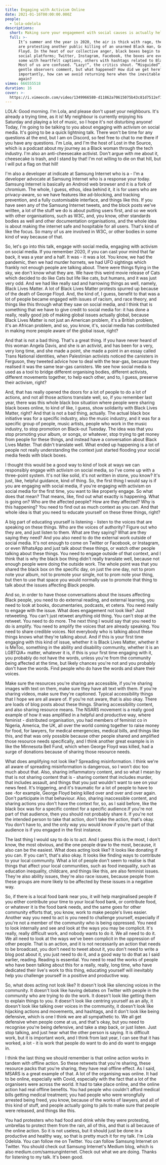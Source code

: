 ```yaml
---
title: Engaging with Activism Online
date: 2021-01-16T00:00:00.000Z
people:
  - lola-odelola
descriptions:
  short: Making sure your engagement with social causes is actually helping.
  full: >-
      It’s summer and the year is 2020, the air is thick with rage, the people
      are protesting another public killing of an unarmed Black man, George
      Floyd. In the heat of our collective anger, black boxes begin to flood the
      social platforms; Twitter, Instagram, Facebook, the boxes are everywhere,
      some with heartfelt captions, others with hashtags related to Black lives.
      Most of us are confused. “Lazy!“, the critics shout. “Misguided”, the more
      gentle observers comment, but what happened? How did we get here? And more
      importantly, how can we avoid returning here when the inevitable happens
      again?
vimeo: 666555518
duration: 16
cover: >-
  https://i.vimeocdn.com/video/1349966580-d11862a70615075b43c81d7512ef18bfd9465e83d9c643891403e1c8514aa0a2-d
---
```


LOLA: Good morning. I'm Lola, and please don't upset your neighbours. It's already a trying time, as it is! My neighbour is currently enjoying his Saturday and playing a lot of music, so I hope it's not disturbing anyone! Today, I'm going to be talking to you about engaging with activism on social media. It's going to be a quick lightning talk. There won't be time for any questions at the end, but I am on Discord, so feel free to chat to me there if you have any questions. I'm Lola, and I'm the host of Lost in the Source, which is a podcast about my journey as a Black woman through the tech industry. I'm also an anti-cheesecake activist. Don't argue with me about it, cheesecake is trash, and I stand by that! I'm not willing to die on that hill, but I will put a flag on that hill!

I'm also a developer at indicate at Samsung Internet who is a - I'm a developer advocate at Samsung Internet who is a response your today. Samsung Internet is basically an Android web browser and it is a fork of chromium. The whole, I guess, ethos, idea behind it, it is for users who are privacy-aware, so we have features like ad-blocking, and tracking prevention, and a fully customisable interface, and things like this. If you have seen any of the Samsung Internet tweets, and the block posts we've written, a lot of the stuff we do is about putting users first, and so we work with other organisations, such as W3C, and, you know, other standards bodies as well and other documentation organisations, and the whole idea is about making the internet safe and hospitable for all users.
That's kind of like the focus. So many of us are involved in W3C, or other bodies in some kind of way because of that.

So, let's go into this talk, engage with social media, engaging with activism on social media. If you remember 2020, if you can cast your mind that far back, it was a year and a half. It was - it was a lot. You know, we had the pandemic, then we had murder hornets, we had UFO sightings which frankly not enough people are talking about. There were things flying in the sky, we don't know what they are. We have this weird movie release of Cats which decided to do like Cats but life like cats, but humans, and it was just very odd. And we had like really sad and harrowing things as well, namely, Black Lives Matter. A lot of Black Lives Matter protests spurred up because of the death of George Floyd. And, the kind of, I guess, benefit to that was a lot of people became engaged with issues of racism, and race theory, and things like this through what they saw on social media, and I think that is something that we have to give credit to social media for: it has done a really, really good job of making global issues actually global, because Black Lives Matter is not just an American problem, it's a British problem, it's an African problem, and so, you know, it's, social media has contributed in making more people aware of the global issue, right?

And that is not a bad thing. That's a great thing. If you have never heard of this woman Angela Davis, and she is an activist, and has been for a very, very long time, and she made a point, she made a point in an essay called Trans National identities, when Palestinian activists noticed the canisters in Ferguson, they tweeted advice how to deal with the tear-gas, because they realised it was the same tear-gas canisters. We see how social media is used as a tool to bridge different organising bodies, different activists, different movements together, to help each other, and to, I guess, preserve their activism, right?

And, that has really opened the doors for a lot of people to do a lot of actions, and not all those actions translate well, so, if you remember last year, there was this whole black box situation where people were sharing black boxes online, to kind of like, I guess, show solidarity with Black Lives Matter, right? And that is not a bad thing, actually. The actual black box initiative was for a specific industry, also the music industry, and it was for a specific group of people, music artists, people who work in the music industry, to stop promotion on Black-out Tuesday. The idea was that you stop promoting your album, or songs, or whatever, stop trying to get money from people for these things, and instead have a conversation about Black Lives Matter. That didn't translate well. What ended up happening is a lot of people not really understanding the context just started flooding your social media feeds with black boxes.

I thought this would be a good way to kind of look at ways we can responsibly engage with activism on social media, so I've come up with a three-point system. It's not like solid, it's not written in stone, you know? It's just, like, helpful guidance, kind of thing. So, the first thing I would say is if you are engaging with social media, if you're engaging with activism on social media for the first time, you want to like properly engage. So what does that mean? That means, like, find out what exactly is happening. What is going on? Who are the affected people? How are they affected? Why is this happening? You need to find out as much context as you can. And that whole idea is that you need to educate yourself on these three things, right?

A big part of educating yourself is listening - listen to the voices that are speaking on these things. Who are the voices of authority? Figure out who they are, and just listen to them. What are they saying? What are they saying they need? And you also need to do the external work outside of social media. It's not enough to come on Twitter or Facebook, or Instagram, or even WhatsApp and just talk about these things, or watch other people talking about these things. You need to engage outside of that context, and I think that is why the black box thing didn't really translate well, because not enough people were doing the outside work. The whole point was that you shared the black box on the specific day, on just the one day, not to prom note your album, not to promote your single, not to prom note your thing, but then to use that space you would normally use to promote that thing to talk about the issues affecting Black people.

And so, in order to have those conversations about the issues affecting Black people, you need to do external reading, and external learning, you need to look at books, documentaries, podcasts, et cetera. You need really to engage with the issue. What does engagement not look like? Just retweeting. You can't just retweet anything old thing. You can't stop at the retweet. You need to do more. The next thing I would say that you need to do is amplify. You need to amplify the voices that are already speaking. You need to share credible voices. Not everybody who is talking about these things knows what they're talking about. And if this is your first time engaging with this kind of issue, whether it is Black Lives Matter, whether it is MeToo, something in the ability and disability community, whether it is an LGBTQIA+ matter, whatever it is, if this is your first time engaging with it, you probably do not have the words, unless you're from the community being affected at the time, but likely chances you're not and you probably don't have the words. Find people who do have the words and share their voices.

Make sure the resources you're sharing are accessible, if you're sharing images with text on them, make sure they have alt text with them. If you're sharing videos, make sure they're captioned. Typical accessibility things that I hope we are all aware of. If you're not aware, that is also okay. There are loads of blog posts about these things. Sharing accessibility content, and also sharing resource means. The NSARS movement is a really good example of how it was amplified in a helpful and productive way, where feminist - distributed organisation, you had members of feminist co in Nigeria, America, the UK, all over the world coming together to raise money for food, for lawyers, for medical emergencies, medical bills, and things like this, and that was only possible because other people shared and amplified those resource needs specifically, and I think another great example is in like the Minnesota Bell Fund, which when George Floyd was killed, had a surge of donations because of sharing those resource needs.

What does amplifying not look like? Spreading misinformation. I think we're all aware of spreading misinformation is dangerous, so I won't doc too much about that. Also, sharing inflammatory content, and so what I mean by that is not sharing content that is - sharing content that includes murder, that includes assault, and things that you just wouldn't want to see on your news feed. It's triggering, and it's traumatic for a lot of people to have to see -for example, George Floyd being killed over and over and over again. Don't participate in that behaviour. Also, sharing inaccessible content, and sharing actions you don't have the context for, so, as I said before, like the black box was for a specific context for a specific audience.If you're not part of that audience, then you should not probably share it. If you're not the intended person to take that action, don't take the action, that's okay. You don't have to, and the only way you would know if you're part of that audience is if you engaged in the first instance.

The last thing I would say to do is to act. And I guess this is the most, I don't know, the most obvious, and the one people draw to the most, because, it also can be the easiest. What does acting look like? It looks like donating if you can. If you can't, that's also okay. It looks like finding ways to contribute to your local community. What a lot of people don't seem to realise is that things that affect your local communities, such as food inequality, such as education inequality, childcare, and things like this, are also feminist issues. They're also ability issues, they're also race issues, because people from these groups are more likely to be affected by these issues in a negative way.

So, if there is a local food bank near you, it will help marginalised people if you either contribute your time to your local food bank, or contribute food, or whatever it is the food bank needs, and the same goes for other community efforts that, you know, work to make people's lives easier. Another way you need to act is you need to challenge yourself, especially if you're not a member of the community who is being oppressed. You need to look internally and see and look at the ways you may be complicit. It's really, really difficult work, and nobody wants to do it. We all need to do it. We all need to look at the ways we've been complicit in the oppression of other people. That is an action, and it is not necessarily an action that needs to be broadcast, you don't need to tweet about it, you don't need to write a blog post about it, you just need to do it, and a good way to do that as I said earlier, reading. Reading is essential. You need to read the works of people who have been talking about this for a really, really, long time, who have dedicated their live's work to this thing, educating yourself will inevitably help you challenge yourself in a positive and productive way.

So, what does acting not look like? It doesn't look like silencing voices in the community. It doesn't look like having debates on Twitter with people in the community who are trying to do the work. It doesn't look like getting them to explain things to you. It doesn't look like centring yourself as an ally, it doesn't look like talking over voices in the community, it doesn't look like hijacking actions and movements, and hashtags, and it don't look like being defensive, which is one I think we are all sympathetic to. We all get defensive when people come at us, and that's okay, but you need to recognise you're being defensive, and take a step back, or just listen. Just stop talking, and just hear what the other person is saying. It is difficult work, but it is important work, and I think from last year, I can see that it has worked, a lot - it is work that people do want to do and do want to engage in.

I think the last thing we should remember is that online action works in tandem with offline action. So these retweets that you're sharing, these resource packs that you're sharing, they have real offline effect. As I said, MSARS is a great example of that. A lot of the organising was online. It had to be online, especially with Covid, especially with the fact that a lot of the organisers were across the world. It had to take place online, and the online action had real offline benefits. You had people who couldn't afford medical bills getting medical treatment; you had people who were wrongfully arrested being freed, you know, because of the works of lawyers, and all of this kind of stuff, and people actually going to jails to make sure that people were released, and things like this.

You had protesters who had food and drink while they were protesting, umbrellas to protect them from the rain, all of this, and that is all because of the online action. So it is not useless, but it should just be done in a productive and healthy way, so that is pretty much it for my talk. I'm Lola Odelola. You can follow me on Twitter. You can follow Samsung Internet on Twitter. You should check out Samsung Internet's Medium blog, which is also medium.com/samsunginternet. Check out what we are doing. Thanks for listening to my talk. It's been good.
